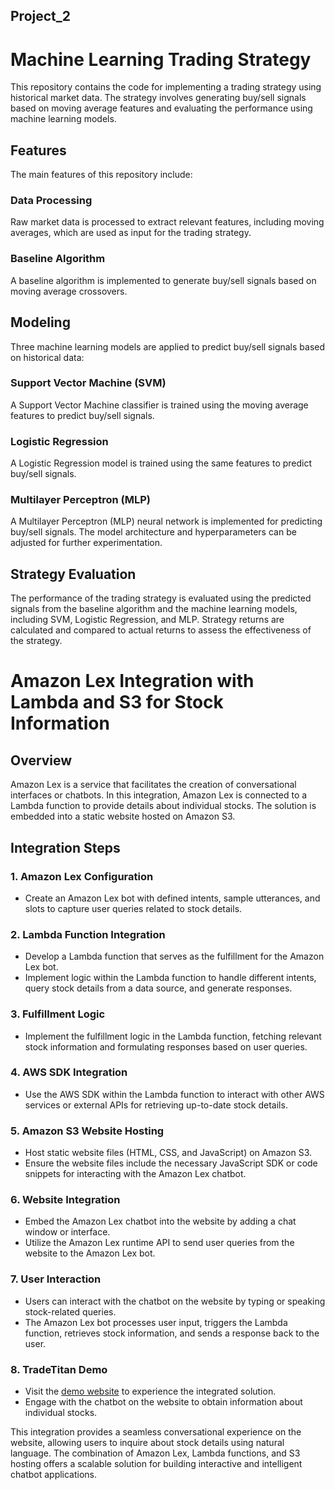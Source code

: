 ## Project_2


# Machine Learning Trading Strategy

This repository contains the code for implementing a trading strategy using historical market data. The strategy involves generating buy/sell signals based on moving average features and evaluating the performance using machine learning models.

## Features

The main features of this repository include:

### Data Processing

Raw market data is processed to extract relevant features, including moving averages, which are used as input for the trading strategy.

### Baseline Algorithm

A baseline algorithm is implemented to generate buy/sell signals based on moving average crossovers.

## Modeling

Three machine learning models are applied to predict buy/sell signals based on historical data:

### Support Vector Machine (SVM)

A Support Vector Machine classifier is trained using the moving average features to predict buy/sell signals.

### Logistic Regression

A Logistic Regression model is trained using the same features to predict buy/sell signals.

### Multilayer Perceptron (MLP)

A Multilayer Perceptron (MLP) neural network is implemented for predicting buy/sell signals. The model architecture and hyperparameters can be adjusted for further experimentation.

## Strategy Evaluation

The performance of the trading strategy is evaluated using the predicted signals from the baseline algorithm and the machine learning models, including SVM, Logistic Regression, and MLP. Strategy returns are calculated and compared to actual returns to assess the effectiveness of the strategy.

# Amazon Lex Integration with Lambda and S3 for Stock Information

## Overview

Amazon Lex is a service that facilitates the creation of conversational interfaces or chatbots. In this integration, Amazon Lex is connected to a Lambda function to provide details about individual stocks. The solution is embedded into a static website hosted on Amazon S3.

## Integration Steps

### 1. Amazon Lex Configuration

- Create an Amazon Lex bot with defined intents, sample utterances, and slots to capture user queries related to stock details.

### 2. Lambda Function Integration

- Develop a Lambda function that serves as the fulfillment for the Amazon Lex bot.
- Implement logic within the Lambda function to handle different intents, query stock details from a data source, and generate responses.

### 3. Fulfillment Logic

- Implement the fulfillment logic in the Lambda function, fetching relevant stock information and formulating responses based on user queries.

### 4. AWS SDK Integration

- Use the AWS SDK within the Lambda function to interact with other AWS services or external APIs for retrieving up-to-date stock details.

### 5. Amazon S3 Website Hosting

- Host static website files (HTML, CSS, and JavaScript) on Amazon S3.
- Ensure the website files include the necessary JavaScript SDK or code snippets for interacting with the Amazon Lex chatbot.

### 6. Website Integration

- Embed the Amazon Lex chatbot into the website by adding a chat window or interface.
- Utilize the Amazon Lex runtime API to send user queries from the website to the Amazon Lex bot.

### 7. User Interaction

- Users can interact with the chatbot on the website by typing or speaking stock-related queries.
- The Amazon Lex bot processes user input, triggers the Lambda function, retrieves stock information, and sends a response back to the user.

### 8. TradeTitan Demo

- Visit the [demo website](https://tradetitanweb.s3.us-west-2.amazonaws.com/index.html) to experience the integrated solution.
- Engage with the chatbot on the website to obtain information about individual stocks.

This integration provides a seamless conversational experience on the website, allowing users to inquire about stock details using natural language. The combination of Amazon Lex, Lambda functions, and S3 hosting offers a scalable solution for building interactive and intelligent chatbot applications.
